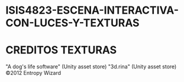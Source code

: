 # ISIS4823-ESCENA-INTERACTIVA-CON-LUCES-Y-TEXTURAS

# CREDITOS TEXTURAS
"A dog's life software" (Unity asset store)
"3d.rina" (Unity asset store)
©2012 Entropy Wizard
